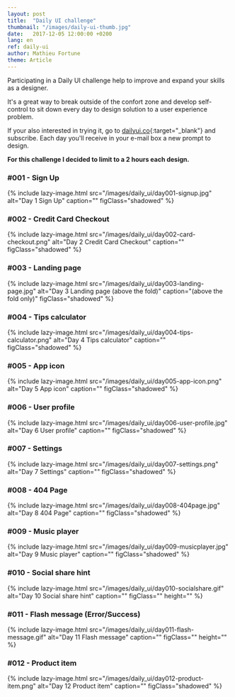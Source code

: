 ```yaml
---
layout: post
title:  "Daily UI challenge"
thumbnail: "/images/daily-ui-thumb.jpg"
date:   2017-12-05 12:00:00 +0200
lang: en
ref: daily-ui
author: Mathieu Fortune
theme: Article
---
```


Participating in a Daily UI challenge help to improve and expand your skills as a designer.

It's a great way to break outside of the confort zone and develop self-control to sit down every day to design solution to a user experience problem.

If your also interested in trying it, go to [dailyui.co](http://www.dailyui.co/ "Website to subscribe to the Daily UI challenge"){:target="_blank"} and subscribe. Each day you'll receive in your e-mail box a new prompt to design.

**For this challenge I decided to limit to a 2 hours each design.**



### #001 - Sign Up

{% include lazy-image.html src="/images/daily_ui/day001-signup.jpg" alt="Day 1 Sign Up" caption="" figClass="shadowed" %}

### #002 - Credit Card Checkout

{% include lazy-image.html src="/images/daily_ui/day002-card-checkout.png" alt="Day 2 Credit Card Checkout" caption="" figClass="shadowed" %}

### #003 - Landing page

{% include lazy-image.html src="/images/daily_ui/day003-landing-page.jpg" alt="Day 3 Landing page (above the fold)" caption="(above the fold only)" figClass="shadowed" %}

### #004 - Tips calculator

{% include lazy-image.html src="/images/daily_ui/day004-tips-calculator.png" alt="Day 4 Tips calculator" caption="" figClass="shadowed" %}

### #005 - App icon

{% include lazy-image.html src="/images/daily_ui/day005-app-icon.png" alt="Day 5 App icon" caption="" figClass="shadowed" %}

### #006 - User profile

{% include lazy-image.html src="/images/daily_ui/day006-user-profile.jpg" alt="Day 6 User profile" caption="" figClass="shadowed" %}

### #007 - Settings

{% include lazy-image.html src="/images/daily_ui/day007-settings.png" alt="Day 7 Settings" caption="" figClass="shadowed" %}

### #008 - 404 Page

{% include lazy-image.html src="/images/daily_ui/day008-404page.jpg" alt="Day 8 404 Page" caption="" figClass="shadowed" %}

### #009 - Music player

{% include lazy-image.html src="/images/daily_ui/day009-musicplayer.jpg" alt="Day 9 Music player" caption="" figClass="shadowed" %}

### #010 - Social share hint

{% include lazy-image.html src="/images/daily_ui/day010-socialshare.gif" alt="Day 10 Social share hint" caption="" figClass="" height="" %}


### #011 - Flash message (Error/Success)

{% include lazy-image.html src="/images/daily_ui/day011-flash-message.gif" alt="Day 11 Flash message" caption="" figClass="" height="" %}

### #012 - Product item

{% include lazy-image.html src="/images/daily_ui/day012-product-item.png" alt="Day 12 Product item" caption="" figClass="shadowed" %}
